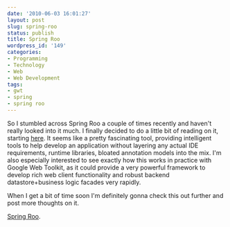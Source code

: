 ```yaml
---
date: '2010-06-03 16:01:27'
layout: post
slug: spring-roo
status: publish
title: Spring Roo
wordpress_id: '149'
categories:
- Programming
- Technology
- Web
- Web Development
tags:
- gwt
- spring
- spring roo
---
```


So I stumbled across Spring Roo a couple of times recently and haven't really looked into it much. I finally decided to do a little bit of reading on it, starting [here](http://static.springsource.org/spring-roo/reference/html/intro.html#intro-what-is-roo). It seems like a pretty fascinating tool, providing intelligent tools to help develop an application without layering any actual IDE requirements, runtime libraries, bloated annotation models into the mix. I'm also especially interested to see exactly how this works in practice with Google Web Toolkit, as it could provide a very powerful framework to develop rich web client functionality and robust backend datastore+business logic facades very rapidly.

When I get a bit of time soon I'm definitely gonna check this out further and post more thoughts on it.

[Spring Roo](http://www.springsource.org/roo/learn).
